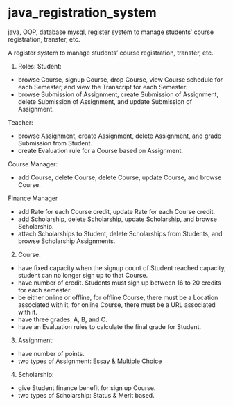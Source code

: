 # java_registration_system
java, OOP, database mysql, register system to manage students’ course registration, transfer, etc.

A register system to manage students’ course registration, transfer, etc.

1) Roles:
Student: 
- browse Course, signup Course, drop Course, view Course schedule for each Semester, and view the Transcript for each Semester.
- browse Submission of Assignment, create Submission of Assignment, delete Submission of Assignment, and update Submission of Assignment.

Teacher:
- browse Assignment, create Assignment, delete Assignment, and grade Submission from Student.
- create Evaluation rule for a Course based on Assignment.

Course Manager:
- add Course, delete Course, delete Course, update Course, and browse Course.

Finance Manager
- add Rate for each Course credit, update Rate for each Course credit.
- add Scholarship, delete Scholarship, update Scholarship, and browse Scholarship.
- attach Scholarships to Student, delete Scholarships from Students, and browse Scholarship Assignments.

2) Course:
- have fixed capacity when the signup count of Student reached capacity, student can no longer sign up to that Course.
- have number of credit. Students must sign up between 16 to 20 credits for each semester.
- be either online or offline, for offline Course, there must be a Location associated with it, for online Course, there must be a URL associated with it.
- have three grades: A, B, and C.
- have an Evaluation rules to calculate the final grade for Student. 

3) Assignment:
- have number of points.
- two types of Assignment: Essay & Multiple Choice

4) Scholarship:
- give Student finance benefit for sign up Course.
- two types of Scholarship: Status & Merit based.






